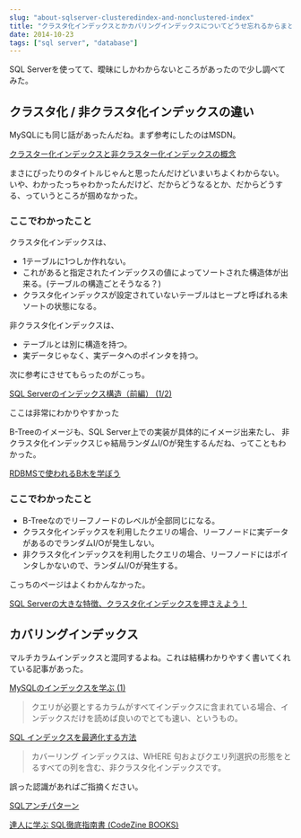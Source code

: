 ```yaml
---
slug: "about-sqlserver-clusteredindex-and-nonclustered-index"
title: "クラスタ化インデックスとかカバリングインデックスについてどうせ忘れるからまとめる"
date: 2014-10-23
tags: ["sql server", "database"]
---
```


SQL Serverを使ってて、曖昧にしかわからないところがあったので少し調べてみた。

## クラスタ化 / 非クラスタ化インデックスの違い

MySQLにも同じ話があったんだね。まず参考にしたのはMSDN。

[クラスター化インデックスと非クラスター化インデックスの概念](http://msdn.microsoft.com/ja-jp/library/ms190457.aspx)

まさにぴったりのタイトルじゃんと思ったんだけどいまいちよくわからない。
いや、わかったっちゃわかったんだけど、だからどうなるとか、だからどうする、っていうところが掴めなかった。

### ここでわかったこと

クラスタ化インデックスは、

* 1テーブルに1つしか作れない。
* これがあると指定されたインデックスの値によってソートされた構造体が出来る。(テーブルの構造ごとそうなる？)
* クラスタ化インデックスが設定されていないテーブルはヒープと呼ばれる未ソートの状態になる。

非クラスタ化インデックスは、

* テーブルとは別に構造を持つ。
* 実データじゃなく、実データへのポインタを持つ。

次に参考にさせてもらったのがこっち。

[SQL Serverのインデックス構造（前編） (1/2)](http://www.atmarkit.co.jp/ait/articles/0501/18/news097.html)

ここは非常にわかりやすかった

B-Treeのイメージも、SQL Server上での実装が具体的にイメージ出来たし、
非クラスタ化インデックスじゃ結局ランダムI/Oが発生するんだね、ってこともわかった。

[RDBMSで使われるB木を学ぼう](http://www.atmarkit.co.jp/fcoding/articles/delphi/05/delphi05a.html)

### ここでわかったこと

* B-Treeなのでリーフノードのレベルが全部同じになる。
* クラスタ化インデックスを利用したクエリの場合、リーフノードに実データがあるのでランダムI/Oが発生しない。
* 非クラスタ化インデックスを利用したクエリの場合、リーフノードにはポインタしかないので、ランダムI/Oが発生する。

こっちのページはよくわかんなかった。

[SQL Serverの大きな特徴、クラスタ化インデックスを押さえよう！](http://enterprisezine.jp/iti/detail/3357)

## カバリングインデックス

マルチカラムインデックスと混同するよね。これは結構わかりやすく書いてくれている記事があった。

[MySQLのインデックスを学ぶ (1)](http://d.hatena.ne.jp/a666666/20100920/1284992435)

> クエリが必要とするカラムがすべてインデックスに含まれている場合、インデックスだけを読めば良いのでとても速い、というもの。

[SQL インデックスを最適化する方法](http://msdn.microsoft.com/ja-jp/library/ff650692.aspx)

> カバーリング インデックスは、WHERE 句およびクエリ列選択の形態をとるすべての列を含む、非クラスタ化インデックスです。

誤った認識があればご指摘ください。

<a rel="nofollow" href="http://www.amazon.co.jp/gp/product/4873115892/ref=as_li_qf_sp_asin_tl?ie=UTF8&camp=247&creative=1211&creativeASIN=4873115892&linkCode=as2&tag=unresolved-22">SQLアンチパターン</a><img src="http://ir-jp.amazon-adsystem.com/e/ir?t=unresolved-22&l=as2&o=9&a=4873115892" width="1" height="1" border="0" alt="" style="border:none !important; margin:0px !important;display: none;" />

<a rel="nofollow" href="http://www.amazon.co.jp/gp/product/4798115169/ref=as_li_qf_sp_asin_tl?ie=UTF8&camp=247&creative=1211&creativeASIN=4798115169&linkCode=as2&tag=unresolved-22">達人に学ぶ SQL徹底指南書 (CodeZine BOOKS)</a><img src="http://ir-jp.amazon-adsystem.com/e/ir?t=unresolved-22&l=as2&o=9&a=4798115169" width="1" height="1" border="0" alt="" style="border:none !important; margin:0px !important;display: none;" />

